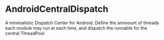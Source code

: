 # AndroidCentralDispatch
A minimalistic Dispatch Center for Android: Define the ammount of threads each module may run at each time, and dispatch the runnable for the central ThreadPool
